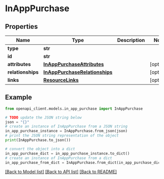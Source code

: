 # InAppPurchase


## Properties

Name | Type | Description | Notes
------------ | ------------- | ------------- | -------------
**type** | **str** |  | 
**id** | **str** |  | 
**attributes** | [**InAppPurchaseAttributes**](InAppPurchaseAttributes.md) |  | [optional] 
**relationships** | [**InAppPurchaseRelationships**](InAppPurchaseRelationships.md) |  | [optional] 
**links** | [**ResourceLinks**](ResourceLinks.md) |  | [optional] 

## Example

```python
from openapi_client.models.in_app_purchase import InAppPurchase

# TODO update the JSON string below
json = "{}"
# create an instance of InAppPurchase from a JSON string
in_app_purchase_instance = InAppPurchase.from_json(json)
# print the JSON string representation of the object
print(InAppPurchase.to_json())

# convert the object into a dict
in_app_purchase_dict = in_app_purchase_instance.to_dict()
# create an instance of InAppPurchase from a dict
in_app_purchase_from_dict = InAppPurchase.from_dict(in_app_purchase_dict)
```
[[Back to Model list]](../README.md#documentation-for-models) [[Back to API list]](../README.md#documentation-for-api-endpoints) [[Back to README]](../README.md)


